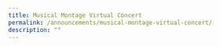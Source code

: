 ```yaml
---
title: Musical Montage Virtual Concert
permalink: /announcements/musical-montage-virtual-concert/
description: ""
---
```

